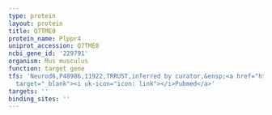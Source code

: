 ```yaml
---
type: protein
layout: protein
title: Q7TME0
protein_name: Plppr4
uniprot_accession: Q7TME0
ncbi_gene_id: '229791'
organism: Mus musculus
function: target gene
tfs: 'Neurod6,P48986,11922,TRRUST,inferred by curator,&ensp;<a href="https://www.ncbi.nlm.nih.gov/pubmed/?term=21805347%5Buid%5D"
  target="_blank"><i uk-icon="icon: link"></i>Pubmed</a>'
targets: ''
binding_sites: ''
---
```

